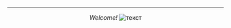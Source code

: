 <div align="center">
  <hr> </hr>
<i>
Welcome!
</i>
<img src="https://acegif.com/wp-content/gifs/tea-14.gif" alt="текст">
</div>

<!--
**ShaiTea/ShaiTea** is a ✨ _special_ ✨ repository because its `README.md` (this file) appears on your GitHub profile.

Here are some ideas to get you started:

- 🔭 I’m currently working on ...
- 🌱 I’m currently learning ...
- 👯 I’m looking to collaborate on ...
- 🤔 I’m looking for help with ...
- 💬 Ask me about ...
- 📫 How to reach me: ...
- 😄 Pronouns: ...
- ⚡ Fun fact: ...
-->
